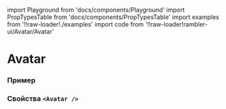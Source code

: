 import Playground from 'docs/components/Playground'
import PropTypesTable from 'docs/components/PropTypesTable'
import examples from '!!raw-loader!./examples'
import code from '!!raw-loader!rambler-ui/Avatar/Avatar'

# Avatar

### Пример
<Playground code={examples} />

### Свойства `<Avatar />`
<PropTypesTable code={code} />
